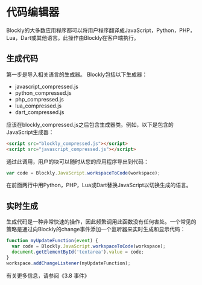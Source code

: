 # 代码编辑器

Blockly的大多数应用程序都可以将用户程序翻译成JavaScript，Python，PHP，Lua，Dart或其他语言。此操作由Blockly在客户端执行。

## 生成代码

第一步是导入相关语言的生成器。 Blockly包括以下生成器：
* javascript_compressed.js
* python_compressed.js
* php_compressed.js
* lua_compressed.js
* dart_compressed.js

应该在blockly_compressed.js之后包含生成器类。例如，以下是包含的JavaScript生成器：

```html
<script src="blockly_compressed.js"></script>
<script src="javascript_compressed.js"></script>
```

通过此调用，用户的块可以随时从您的应用程序导出到代码：

```javascript
var code = Blockly.JavaScript.workspaceToCode(workspace);
```

在前面两行中用Python，PHP，Lua或Dart替换JavaScript以切换生成的语言。

## 实时生成

生成代码是一种非常快速的操作，因此频繁调用此函数没有任何害处。一个常见的策略是通过向Blockly的change事件添加一个监听器来实时生成和显示代码：

```javascript
function myUpdateFunction(event) {
  var code = Blockly.JavaScript.workspaceToCode(workspace);
  document.getElementById('textarea').value = code;
}
workspace.addChangeListener(myUpdateFunction);
```

有关更多信息，请参阅《3.8 事件》
